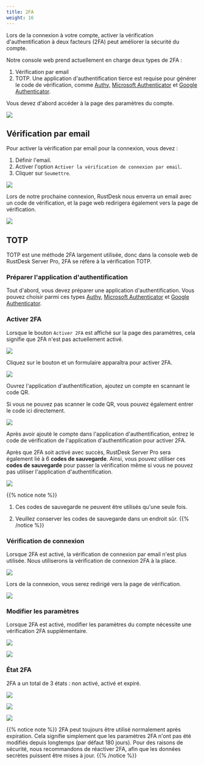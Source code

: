 ```yaml
---
title: 2FA
weight: 16
---
```


Lors de la connexion à votre compte, activer la vérification d'authentification à deux facteurs (2FA) peut améliorer la sécurité du compte.

Notre console web prend actuellement en charge deux types de 2FA :

1. Vérification par email
2. TOTP. Une application d'authentification tierce est requise pour générer le code de vérification, comme [Authy](https://authy.com), [Microsoft Authenticator](https://www.microsoft.com/en-us/security/mobile-authenticator-app/) et [Google Authenticator](https://play.google.com/store/apps/details?id=com.google.android.apps.authenticator2).

Vous devez d'abord accéder à la page des paramètres du compte.

![](/docs/en/self-host/rustdesk-server-pro/2fa/images/1-settings-account.png)

## Vérification par email

Pour activer la vérification par email pour la connexion, vous devez :

1. Définir l'email.
2. Activer l'option `Activer la vérification de connexion par email`.
3. Cliquer sur `Soumettre`.

![](/docs/en/self-host/rustdesk-server-pro/2fa/images/2-2fa-email-1.png)

Lors de notre prochaine connexion, RustDesk nous enverra un email avec un code de vérification, et la page web redirigera également vers la page de vérification.

![](/docs/en/self-host/rustdesk-server-pro/2fa/images/2-2fa-email-2.png)

## TOTP

TOTP est une méthode 2FA largement utilisée, donc dans la console web de RustDesk Server Pro, 2FA se réfère à la vérification TOTP.

### Préparer l'application d'authentification

Tout d'abord, vous devez préparer une application d'authentification.
Vous pouvez choisir parmi ces types [Authy](https://authy.com), [Microsoft Authenticator](https://www.microsoft.com/en-us/security/mobile-authenticator-app/) et [Google Authenticator](https://play.google.com/store/apps/details?id=com.google.android.apps.authenticator2).

### Activer 2FA

Lorsque le bouton `Activer 2FA` est affiché sur la page des paramètres, cela signifie que 2FA n'est pas actuellement activé.

![](/docs/en/self-host/rustdesk-server-pro/2fa/images/3-2fa-enable-1.png)

Cliquez sur le bouton et un formulaire apparaîtra pour activer 2FA.

![](/docs/en/self-host/rustdesk-server-pro/2fa/images/3-2fa-enable-2.png)

Ouvrez l'application d'authentification, ajoutez un compte en scannant le code QR.

Si vous ne pouvez pas scanner le code QR, vous pouvez également entrer le code ici directement.

![](/docs/en/self-host/rustdesk-server-pro/2fa/images/3-2fa-enable-3.png)

Après avoir ajouté le compte dans l'application d'authentification, entrez le code de vérification de l'application d'authentification pour activer 2FA.

Après que 2FA soit activé avec succès, RustDesk Server Pro sera également lié à 6 **codes de sauvegarde**. Ainsi, vous pouvez utiliser ces **codes de sauvegarde** pour passer la vérification même si vous ne pouvez pas utiliser l'application d'authentification.

![](/docs/en/self-host/rustdesk-server-pro/2fa/images/3-2fa-enable-4.png)

{{% notice note %}}
1. Ces codes de sauvegarde ne peuvent être utilisés qu'une seule fois.

2. Veuillez conserver les codes de sauvegarde dans un endroit sûr.
{{% /notice %}}

### Vérification de connexion

Lorsque 2FA est activé, la vérification de connexion par email n'est plus utilisée. Nous utiliserons la vérification de connexion 2FA à la place.

![](/docs/en/self-host/rustdesk-server-pro/2fa/images/3-2fa-enable-login-5.png)

Lors de la connexion, vous serez redirigé vers la page de vérification.

![](/docs/en/self-host/rustdesk-server-pro/2fa/images/3-2fa-enable-login-6.png)

### Modifier les paramètres

Lorsque 2FA est activé, modifier les paramètres du compte nécessite une vérification 2FA supplémentaire.

![](/docs/en/self-host/rustdesk-server-pro/2fa/images/3-2fa-settings-1.png)

![](/docs/en/self-host/rustdesk-server-pro/2fa/images/3-2fa-settings-2.png)

### État 2FA

2FA a un total de 3 états : non activé, activé et expiré.

![](/docs/en/self-host/rustdesk-server-pro/2fa/images/3-2fa-state-not-enabled.png)

![](/docs/en/self-host/rustdesk-server-pro/2fa/images/3-2fa-state-enabled.png)

![](/docs/en/self-host/rustdesk-server-pro/2fa/images/3-2fa-state-expired.png)

{{% notice note %}}
2FA peut toujours être utilisé normalement après expiration. Cela signifie simplement que les paramètres 2FA n'ont pas été modifiés depuis longtemps (par défaut 180 jours). Pour des raisons de sécurité, nous recommandons de réactiver 2FA, afin que les données secrètes puissent être mises à jour.
{{% /notice %}}
